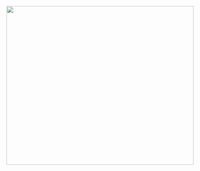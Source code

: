 <p align="center">
  <img width="500" height="425" src="https://cdn.discordapp.com/attachments/862833706271899678/1199895311951339600/Untitled359_20240124185012.png?ex=65c43497&is=65b1bf97&hm=764be35422bfe22b1e1139f4144809cd754102ea79c8636e7736ab6dc0c465ef&">
</p>
